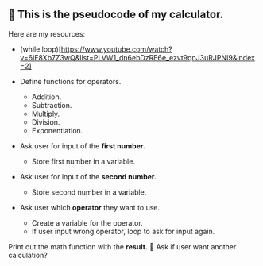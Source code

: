 ## :book: This is the pseudocode of my calculator.

Here are my resources:
- (while loop)[https://www.youtube.com/watch?v=6iF8Xb7Z3wQ&list=PLVW1_dn6ebDzRE6e_ezvt9qnJ3uRJPNI9&index=2]

- Define functions for operators.
    - Addition.
    - Subtraction.
    - Multiply.
    - Division.
    - Exponentiation.

- Ask user for input of the **first number.**
    - Store first number in a variable.
- Ask user for input of the **second number.**
    - Store second number in a variable.

- Ask user which **operator** they want to use.
    - Create a variable for the operator.
    - If user input wrong operator, loop to ask for input again.

Print out the math function with the **result.** :confetti_ball:
Ask if user want another calculation?
